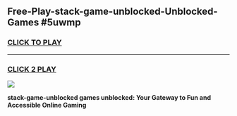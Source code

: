 
## Free-Play-stack-game-unblocked-Unblocked-Games #5uwmp
<h3>
<a href="https://news.freeplayer.one?title=stack-game-unblocked&ref=8M">CLICK TO PLAY</a></h3>
<hr>

<h3>
<a href="https://news.freeplayer.one?title=stack-game-unblocked&ref=8M">CLICK 2 PLAY</a>
  
</h3>

<a href="https://news.freeplayer.one?title=stack-game-unblocked&ref=8M"><img src="https://clearcache.store/games.png"></a>


**stack-game-unblocked games unblocked: Your Gateway to Fun and Accessible Online Gaming**
